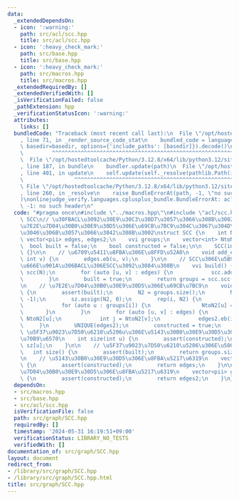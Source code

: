 ```yaml
---
data:
  _extendedDependsOn:
  - icon: ':warning:'
    path: src/acl/scc.hpp
    title: src/acl/scc.hpp
  - icon: ':heavy_check_mark:'
    path: src/base.hpp
    title: src/base.hpp
  - icon: ':heavy_check_mark:'
    path: src/macros.hpp
    title: src/macros.hpp
  _extendedRequiredBy: []
  _extendedVerifiedWith: []
  _isVerificationFailed: false
  _pathExtension: hpp
  _verificationStatusIcon: ':warning:'
  attributes:
    links: []
  bundledCode: "Traceback (most recent call last):\n  File \"/opt/hostedtoolcache/Python/3.12.8/x64/lib/python3.12/site-packages/onlinejudge_verify/documentation/build.py\"\
    , line 71, in _render_source_code_stat\n    bundled_code = language.bundle(stat.path,\
    \ basedir=basedir, options={'include_paths': [basedir]}).decode()\n          \
    \         ^^^^^^^^^^^^^^^^^^^^^^^^^^^^^^^^^^^^^^^^^^^^^^^^^^^^^^^^^^^^^^^^^^^^^^^^^^^^^^^^^\n\
    \  File \"/opt/hostedtoolcache/Python/3.12.8/x64/lib/python3.12/site-packages/onlinejudge_verify/languages/cplusplus.py\"\
    , line 187, in bundle\n    bundler.update(path)\n  File \"/opt/hostedtoolcache/Python/3.12.8/x64/lib/python3.12/site-packages/onlinejudge_verify/languages/cplusplus_bundle.py\"\
    , line 401, in update\n    self.update(self._resolve(pathlib.Path(included), included_from=path))\n\
    \                ^^^^^^^^^^^^^^^^^^^^^^^^^^^^^^^^^^^^^^^^^^^^^^^^^^^^^^^^^\n \
    \ File \"/opt/hostedtoolcache/Python/3.12.8/x64/lib/python3.12/site-packages/onlinejudge_verify/languages/cplusplus_bundle.py\"\
    , line 260, in _resolve\n    raise BundleErrorAt(path, -1, \"no such header\"\
    )\nonlinejudge_verify.languages.cplusplus_bundle.BundleErrorAt: acl/scc.hpp: line\
    \ -1: no such header\n"
  code: "#pragma once\n#include \"../macros.hpp\"\n#include \"acl/scc.hpp\"\n\n//\
    \ SCC\n// \u30FBACL\u3092\u30E9\u30C3\u30D7\u3057\u3066\u308B\u3002\n// \u30FB\
    \u7E2E\u7D04\u30B0\u30E9\u30D5\u306E\u69CB\u7BC9\u304C\u3067\u304D\u308B\u3088\
    \u3046\u306B\u3057\u3066\u3042\u308B\u3002\nstruct SCC {\n    int N, N2;\n   \
    \ vector<pii> edges, edges2;\n    vvi groups;\n    vector<int> NtoN2, sz;\n  \
    \  bool built = false;\n    bool constructed = false;\n\n    SCC(int N) : N(N)\
    \ {}\n\n    // \u6709\u5411\u8FBA\u306E\u8FFD\u52A0\n    void add_edge(int u,\
    \ int v) {\n        edges.eb(u, v);\n    }\n\n    // SCC\u306E\u5B9F\u884C\u3001\
    \u666E\u901A\u306BACL\u306ESCC\u3092\u3084\u308B\n    vvi build() {\n        atcoder::scc_graph\
    \ scc(N);\n        for (auto [u, v] : edges) {\n            scc.add_edge(u, v);\n\
    \        }\n        built = true;\n        return groups = scc.scc();\n    }\n\
    \n    // \u7E2E\u7D04\u30B0\u30E9\u30D5\u306E\u69CB\u7BC9\n    void construct()\
    \ {\n        assert(built);\n        N2 = groups.size();\n        NtoN2.assign(N,\
    \ -1);\n        sz.assign(N2, 0);\n        rep(i, N2) {\n            sz[i] = groups[i].size();\n\
    \            for (auto u : groups[i]) {\n                NtoN2[u] = i;\n     \
    \       }\n        }\n        for (auto [u, v] : edges) {\n            int i =\
    \ NtoN2[u];\n            int j = NtoN2[v];\n            edges2.eb(i, j);\n   \
    \     }\n        UNIQUE(edges2);\n        constructed = true;\n    }\n\n    //\
    \ \u5F37\u9023\u7D50\u6210\u5206u\u306E\u5143\u30B0\u30E9\u30D5\u3067\u306E\u9802\
    \u70B9\u6570\n    int size(int u) {\n        assert(constructed);\n        return\
    \ sz[u];\n    }\n\n    // \u5F37\u9023\u7D50\u6210\u5206\u306E\u500B\u6570\n \
    \   int size() {\n        assert(built);\n        return groups.size();\n    }\n\
    \n    // \u5143\u30B0\u30E9\u30D5\u306E\u8FBA\u5217\u6319\n    vector<pii> get_edges()\
    \ {\n        assert(constructed);\n        return edges;\n    }\n\n    // \u7E2E\
    \u7D04\u30B0\u30E9\u30D5\u306E\u8FBA\u5217\u6319\n    vector<pii> get_edges2()\
    \ {\n        assert(constructed);\n        return edges2;\n    }\n};\n"
  dependsOn:
  - src/macros.hpp
  - src/base.hpp
  - src/acl/scc.hpp
  isVerificationFile: false
  path: src/graph/SCC.hpp
  requiredBy: []
  timestamp: '2024-05-31 16:19:51+09:00'
  verificationStatus: LIBRARY_NO_TESTS
  verifiedWith: []
documentation_of: src/graph/SCC.hpp
layout: document
redirect_from:
- /library/src/graph/SCC.hpp
- /library/src/graph/SCC.hpp.html
title: src/graph/SCC.hpp
---
```

